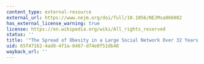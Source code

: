 ```yaml
---
content_type: external-resource
external_url: https://www.nejm.org/doi/full/10.1056/NEJMsa066082
has_external_license_warning: true
license: https://en.wikipedia.org/wiki/All_rights_reserved
status: ''
title: '"The Spread of Obesity in a Large Social Network Over 32 Years."'
uid: 65f47162-4ad8-4f1a-8467-d74e0f51db40
wayback_url: ''
---
```

